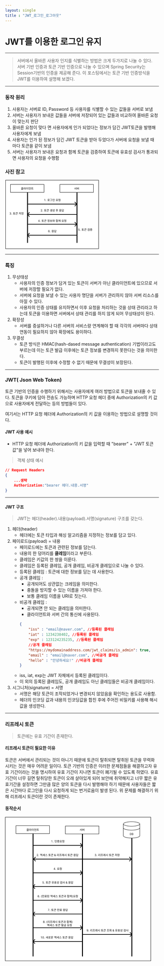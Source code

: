 ```yaml
---
layout: single
title : "JWT_로그인_로그아웃"
---
```

# JWT를 이용한 로그인 유지

---

> 서버에서 올바른 사용자 인지를 식별하는 방법은 크게 두가지로 나눌 수 있다.  
> 서버 기반 인증과 토큰 기반 인증으로 나눌 수 있으며 Spring Security는 Session기반의 인증을 제공해 준다.
> 이 포스팅에서는 토큰 기반 인증방식을 JWT를 이용하여 설명해 보겠다.

---

### 동작 원리
1. 사용자는 서버로 ID, Password 등 사용자를 식별할 수 있는 값들을 서버로 보냄
2. 서버는 사용자가 보내온 값들을 서버에 저장되어 있는 값들과 비교하여 올바른 요청이 맞는지 판단
3. 올바른 요청이 맞다 면 사용자에게 인가 되었다는 정보가 담긴 JWT토큰을 발행해 사용자에게 보냄
4. 사용자는 인가 된 정보가 담긴 JWT 토큰을 받아 두었다가 서버에 요청을 보낼 때 마다 토큰을 같이 보냄
5. 서버는 사용자가 보내온 요청과 함께 토큰을 검증하여 토큰에 유효성 검사가 통과되면 사용자의 요청을 수행함

### 사진 참고
![토큰_인증_과정](..\images\2024-05-05-JWT_로그인_로그아웃\토큰_인증_과정-1715175485320-23.png)

---

### 특징
1. 무상태성
	- 사용자의 인증 정보가 담겨 있는 토큰이 서버가 아닌 클라이언트에 있으므로 서버에 저장할 필요가 없다.
	- 서버에 요청을 보낼 수 있는 사용자 명단을 서버가 관리하지 않아 서버 리소스를 아낄 수 있다.
	- 사용자의 인증 상태를 유지하면서 이후 요청을 처리하는 것을 상태 관리라고 하는데 토큰을 이용하면 서버에서 상태 관리를 하지 않게 되어 무상태성이 된다.
2. 확장성
	- 서버를 증설하거나 다른 서버의 서비스랑 연계해야 할 때 각각의 서버마다 상태 연동이 필요하지 않아 확장에도 용이하다.
3. 무결성
	- 토큰 방식은 HMAC(hash-dased message authentication) 기법이라고도 부르는데 이는 토큰 발급 이후에는 토큰 정보를 변경하지 못한다는 것을 의미한다.
	- 토큰이 발행된 이후에 수정할 수 없기 때문에 무결성이 보장된다.



---

### JWT( Json Web Token)

토큰 기반의 인증을 수행하기 위해서는 사용자에게 여러 방법으로 토큰을 보내줄 수 있다.
토큰을 쿠키에 담아 전송도 가능하며 HTTP 요청 헤더 중에 Authorization의 키 값으로 사용자에게 전달하는 등의 방법들이 있다.

여기서는 HTTP 요청 헤더에 Authorization의 키 값을 이용하는 방법으로 설명할 것이다.

#### JWT 사용 예시
- HTTP 요청 헤더에 Authorization의 키 값을 입력할 때 "bearer" + "JWT 토큰값"을 넣어 보내야 한다.

> 객체 상태 예시
```json
// Request Headers
{
	...생략
	Authorization:"bearer 헤더.내용.서명"
}
```

---

#### JWT 구조
> JWT는 헤더(header).내용(payload).서명(signature) 구조를 갖는다.

1. 헤더(header)
	- 헤더에는 토큰 타입과 해싱 알고리즘을 지정하는 정보를 담고 있다.
2. 페이로드(payload) = 내용
	- 페이로드에는 토큰과 관련된 정보를 담는다.
	- 내용의 한 덩어리를 **클레임**이라고 부른다.
	- 클레임은 키값의 한 쌍을 이룬다.
	- 클레임은 등록된 클레임, 공개 클레임, 비공개 클레임으로 나눌 수 있다.
	- 등록된 클레임 : 토큰에 대한 정보를 담는 데 사용한다.
	- 공개 클레임 : 
		- 공개되어도 상관없는 크레임을 의미한다.
		- 충돌을 방지할 수 있는 이름을 가져야 한다.
		- 보통 클레임 이름을 URI로 짓는다.
	- 비공개 클레임 : 
		- 공개되면 안 되는 클레임을 의미한다. 
		- 클라이언트와 서버 간의 통신에 사용된다.	
		```json
		{
			"iss" : "email@naver.com", //등록된 클레임
			"iat" : 1234238402, //등록된 클레임
			"exp" : 123124235235, //등록된 클레임
			//공개 클레임
			"https://mydomainaddress.com/jwt_claims/is_admin": true,
			"email" : "email@naver.com", //비공개 클레임
			"hello" : "안녕하세요!" //비공개 클레임
		}
		```
	- iss, iat, exp는 JWT 자체에서 등록된 클레임이다.
	- 이 외의 등록된 클레임도, 공개 클레임도 아닌 클레임들은 비공개 클레임이다.
1. 시그니처(signature) = 서명
	- 서명은 해당 토큰이 조작되었거나 변경되지 않았음을 확인하는 용도로 사용함.
	- 헤더의 인코딩 값과 내용의 인코딩값을 합친 후에 주어진 비밀키를 사용해 해시값을 생성한다.

---

### 리프레시 토큰
> 토큰에는 유효 기간이 존재한다.

#### 리프레시 토큰이 필요한 이유
토큰은 서버에서 관리되는 것이 아니기 때문에 토큰이 탈취되면 탈취된 토큰을 무력화 시키는 것은 매우 어려운 일이다. 토큰 기반의 인증은 이러한 문제점들을 해결하고자 유효 기간이라는 것을 명시하여 유효 기간이 지나면 토큰이 폐기될 수 있도록 하였다.
유효 기간이 너무 길면 탈취당한 토큰이 오래 살아있게 되어 보안에 취약해지고 너무 짧은 유효기간을 설정하면 그만큼 많은 양의 토큰을 다시 발행해야 하기 때문에 사용자들은 짧은 시간마다 로그인을 다시 요청하게 되는 번거로움이 발생 된다.
위 문제를 해결하기 위해 리프레시 토큰이란 것이 존재한다.

#### 동작순서


![리프레시토큰_동작순서](..\images\2024-05-05-JWT_로그인_로그아웃\리프레시토큰_동작순서-1715175359564-21.png)
